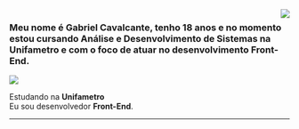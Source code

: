 <img align='right' src="https://github-readme-stats.vercel.app/api?username=gabrielovski&show_icons=true&theme=tokyonight&cache_seconds=2300">

### Meu nome é Gabriel Cavalcante, tenho 18 anos e no momento estou cursando Análise e Desenvolvimento de Sistemas na Unifametro e com o foco de atuar no desenvolvimento Front-End.

<img src="https://img.shields.io/static/v1?label=Overview&message=gabrielovski&theme=tokyonight&style=for-the-badge&logo=GitHub">

<p> Estudando na <b>Unifametro</b><br/> Eu sou desenvolvedor <b>Front-End</b>.</p>

<hr>
